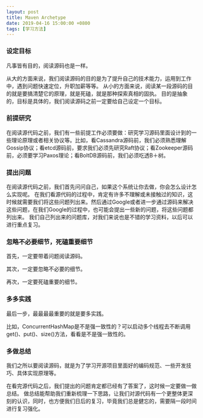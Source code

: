 ```yaml
---
layout: post
title: Maven Archetype 
date: 2019-04-16 15:00:00 +0800
tags: [学习方法]
---
```


<!-- more -->

### 设定目标

凡事皆有目的，阅读源码也是一样。

从大的方面来说，我们阅读源码的目的是为了提升自己的技术能力，运用到工作中，遇到问题快速定位，升职加薪等等。
从小的方面来说，阅读某一段源码的目的就是要搞清楚它的原理，就是死磕，就是那种探索真相的固执。
目的是抽象的，目标是具体的，我们阅读源码之前一定要给自己设定一个目标。

### 前提研究

在阅读源代码之前，我们有一些前提工作必须要做：研究学习源码里面设计到的一些理论原理或者相关协议等。比如，看Cassandra源码前，我们必须熟悉理解Gossip协议；看etcd源码前，要求我们必须先研究Raft协议；看Zookeeper源码前，必须要学习Paxos理论；看BoltDB源码前，我们必须吃透B＋树。

### 提出问题

在阅读源代码之前，我们首先问问自己，如果这个系统让你去做，你会怎么设计怎么实现呢。
在我们看源代码的过程中，肯定有许多不理解或未接触过的知识，这时候就需要我们将这些问题列出来。然后通过Google或者进一步通过源码来解决这些问题，在我们Google的过程中，也可能会提出一些新的问题，将这些问题都列出来。
我们自己列出来的问题库，对我们来说也是不错的学习资料，以后可以进行重点复习。

### 忽略不必要细节，死磕重要细节

首先，一定要带着问题阅读源码。

其次，一定要忽略不必要的细节。

再次，一定要死磕重要的细节。

### 多多实践

最后一步，最最最最重要的就是要多实践。

比如，ConcurrentHashMap是不是强一致性的？可以启动多个线程去不断调用get()、put()、size()方法，看看是不是强一致性的。

### 多做总结

我们之所以要阅读源码，就是为了学习开源项目里面好的编码规范、一些开发技巧、具体实现原理等。

在看完源代码之后，我们提出的问题肯定都已经有了答案了，这时候一定要做一做总结。
做总结能帮助我们重新梳理一下思路，让我们对源代码有一个更整体更深刻的认识，同时，也方便我们日后的复习，毕竟我们总是健忘的，需要隔一段时间进行复习强化。

